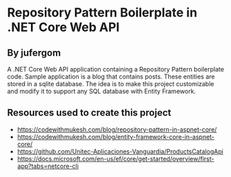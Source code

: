 # Repository Pattern Boilerplate in .NET Core Web API
## By jufergom

A .NET Core Web API application containing a Repository Pattern boilerplate code. Sample application is a blog that contains posts. These entities are stored in a sqlite database. The idea is to make this project customizable and modify it to support any SQL database with Entity Framework.

## Resources used to create this project

- https://codewithmukesh.com/blog/repository-pattern-in-aspnet-core/
- https://codewithmukesh.com/blog/entity-framework-core-in-aspnet-core/
- https://github.com/Unitec-Aplicaciones-Vanguardia/ProductsCatalogApi
- https://docs.microsoft.com/en-us/ef/core/get-started/overview/first-app?tabs=netcore-cli